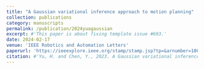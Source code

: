 ```yaml
---
title: "A Gaussian variational inference approach to motion planning"
collection: publications
category: manuscripts
permalink: /publication/2024yuagaussian
excerpt: #'This paper is about fixing template issue #693.'
date: 2024-02-17
venue: 'IEEE Robotics and Automation Letters'
paperurl: 'https://ieeexplore.ieee.org/stamp/stamp.jsp?tp=&arnumber=10068240'
citation: #'Yu, H. and Chen, Y., 2023. A Gaussian variational inference approach to motion planning. IEEE Robotics and Automation Letters, 8(5), pp.2518-2525.'
---
```


